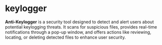 # keylogger

**Anti-Keylogger** is a security tool designed to detect and alert users about potential keylogging threats. It scans for suspicious files, provides real-time notifications through a pop-up window, and offers actions like reviewing, locating, or deleting detected files to enhance user security.
